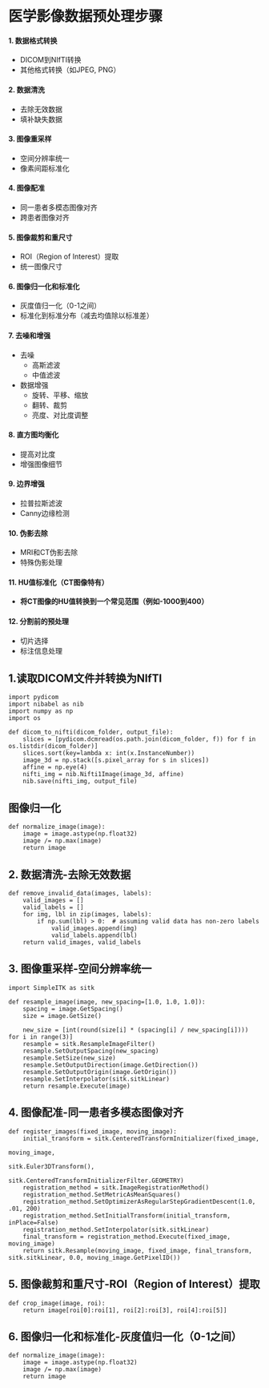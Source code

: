 # 医学影像数据预处理步骤

#### 1. 数据格式转换
- DICOM到NIfTI转换
- 其他格式转换（如JPEG, PNG）

#### 2. 数据清洗
- 去除无效数据
- 填补缺失数据

#### 3. 图像重采样
- 空间分辨率统一
- 像素间距标准化

#### 4. 图像配准
- 同一患者多模态图像对齐
- 跨患者图像对齐

#### 5. 图像裁剪和重尺寸
- ROI（Region of Interest）提取
- 统一图像尺寸

#### 6. 图像归一化和标准化
- 灰度值归一化（0-1之间）
- 标准化到标准分布（减去均值除以标准差）

#### 7. 去噪和增强
- 去噪
  - 高斯滤波
  - 中值滤波
- 数据增强
  - 旋转、平移、缩放
  - 翻转、裁剪
  - 亮度、对比度调整

#### 8. 直方图均衡化
- 提高对比度
- 增强图像细节

#### 9. 边界增强
- 拉普拉斯滤波
- Canny边缘检测

#### 10. 伪影去除
- MRI和CT伪影去除
- 特殊伪影处理

#### 11. HU值标准化（CT图像特有）
- **将CT图像的HU值转换到一个常见范围（例如-1000到400）**

#### 12. 分割前的预处理
- 切片选择
- 标注信息处理


## 1.读取DICOM文件并转换为NIfTI


    import pydicom
    import nibabel as nib
    import numpy as np
    import os
    
    def dicom_to_nifti(dicom_folder, output_file):
        slices = [pydicom.dcmread(os.path.join(dicom_folder, f)) for f in os.listdir(dicom_folder)]
        slices.sort(key=lambda x: int(x.InstanceNumber))
        image_3d = np.stack([s.pixel_array for s in slices])
        affine = np.eye(4)
        nifti_img = nib.Nifti1Image(image_3d, affine)
        nib.save(nifti_img, output_file)

## 图像归一化

    def normalize_image(image):
        image = image.astype(np.float32)
        image /= np.max(image)
        return image
## 2. 数据清洗-去除无效数据

    def remove_invalid_data(images, labels):
        valid_images = []
        valid_labels = []
        for img, lbl in zip(images, labels):
            if np.sum(lbl) > 0:  # assuming valid data has non-zero labels
                valid_images.append(img)
                valid_labels.append(lbl)
        return valid_images, valid_labels

## 3. 图像重采样-空间分辨率统一
    import SimpleITK as sitk
    
    def resample_image(image, new_spacing=[1.0, 1.0, 1.0]):
        spacing = image.GetSpacing()
        size = image.GetSize()
    
        new_size = [int(round(size[i] * (spacing[i] / new_spacing[i]))) for i in range(3)]
        resample = sitk.ResampleImageFilter()
        resample.SetOutputSpacing(new_spacing)
        resample.SetSize(new_size)
        resample.SetOutputDirection(image.GetDirection())
        resample.SetOutputOrigin(image.GetOrigin())
        resample.SetInterpolator(sitk.sitkLinear)
        return resample.Execute(image)
## 4. 图像配准-同一患者多模态图像对齐
    def register_images(fixed_image, moving_image):
        initial_transform = sitk.CenteredTransformInitializer(fixed_image, 
                                                              moving_image, 
                                                              sitk.Euler3DTransform(), 
                                                              sitk.CenteredTransformInitializerFilter.GEOMETRY)
        registration_method = sitk.ImageRegistrationMethod()
        registration_method.SetMetricAsMeanSquares()
        registration_method.SetOptimizerAsRegularStepGradientDescent(1.0, .01, 200)
        registration_method.SetInitialTransform(initial_transform, inPlace=False)
        registration_method.SetInterpolator(sitk.sitkLinear)
        final_transform = registration_method.Execute(fixed_image, moving_image)
        return sitk.Resample(moving_image, fixed_image, final_transform, sitk.sitkLinear, 0.0, moving_image.GetPixelID())
## 5. 图像裁剪和重尺寸-ROI（Region of Interest）提取
    
    def crop_image(image, roi):
        return image[roi[0]:roi[1], roi[2]:roi[3], roi[4]:roi[5]]

## 6. 图像归一化和标准化-灰度值归一化（0-1之间）

    def normalize_image(image):
        image = image.astype(np.float32)
        image /= np.max(image)
        return image

